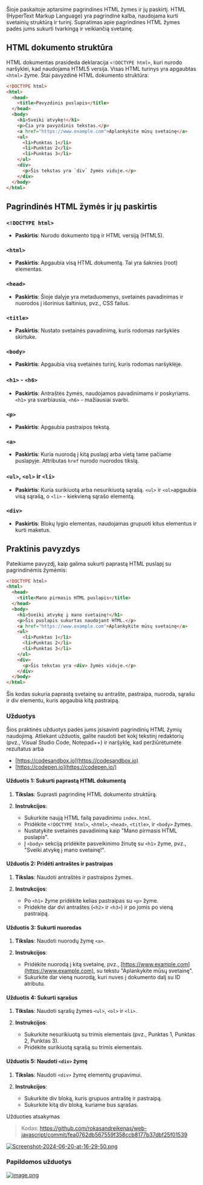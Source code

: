 

Šioje paskaitoje aptarsime pagrindines HTML žymes ir jų paskirtį. HTML (HyperText Markup Language) yra pagrindinė kalba, naudojama kurti svetainių struktūrą ir turinį. Supratimas apie pagrindines HTML žymes padės jums sukurti tvarkingą ir veikiančią svetainę.

## HTML dokumento struktūra

HTML dokumentas prasideda deklaracija `<!DOCTYPE html>`, kuri nurodo naršyklei, kad naudojama HTML5 versija. Visas HTML turinys yra apgaubtas `<html>` žyme. Štai pavyzdinė HTML dokumento struktūra:

```html
<!DOCTYPE html>
<html>
  <head>
    <title>Pavyzdinis puslapis</title>
  </head>
  <body>
    <h1>Sveiki atvykę!</h1>
    <p>Čia yra pavyzdinis tekstas.</p>
    <a href="https://www.example.com">Aplankykite mūsų svetainę</a>
    <ul>
      <li>Punktas 1</li>
      <li>Punktas 2</li>
      <li>Punktas 3</li>
    </ul>
    <div>
      <p>Šis tekstas yra `div` žymės viduje.</p>
    </div>
  </body>
</html>
```

## Pagrindinės HTML žymės ir jų paskirtis

### `<!DOCTYPE html>`

-   **Paskirtis**: Nurodo dokumento tipą ir HTML versiją (HTML5).

### `<html>`

-   **Paskirtis**: Apgaubia visą HTML dokumentą. Tai yra šaknies (root) elementas.

### `<head>`

-   **Paskirtis**: Šioje dalyje yra metaduomenys, svetainės pavadinimas ir nuorodos į išorinius šaltinius, pvz., CSS failus.

### `<title>`

-   **Paskirtis**: Nustato svetainės pavadinimą, kuris rodomas naršyklės skirtuke.

### `<body>`

-   **Paskirtis**: Apgaubia visą svetainės turinį, kuris rodomas naršyklėje.

### `<h1>` - `<h6>`

-   **Paskirtis**: Antraštės žymės, naudojamos pavadinimams ir poskyriams. `<h1>` yra svarbiausia, `<h6>` - mažiausiai svarbi.

### `<p>`

-   **Paskirtis**: Apgaubia pastraipos tekstą.

### `<a>`

-   **Paskirtis**: Kuria nuorodą į kitą puslapį arba vietą tame pačiame puslapyje. Attributas `href` nurodo nuorodos tikslą.

### `<ul>`, `<ol>` ir `<li>`

-   **Paskirtis**: Kuria surikiuotą arba nesurikiuotą sąrašą. `<ul>` ir `<ol>`apgaubia visą sąrašą, o `<li>` - kiekvieną sąrašo elementą.

### `<div>`

-   **Paskirtis**: Blokų lygio elementas, naudojamas grupuoti kitus elementus ir kurti maketus.

## Praktinis pavyzdys

Pateikiame pavyzdį, kaip galima sukurti paprastą HTML puslapį su pagrindinėmis žymėmis:



```html
<!DOCTYPE html>
<html>
  <head>
    <title>Mano pirmasis HTML puslapis</title>
  </head>
  <body>
    <h1>Sveiki atvykę į mano svetainę!</h1>
    <p>Šis puslapis sukurtas naudojant HTML.</p>
    <a href="https://www.example.com">Aplankykite mūsų svetainę</a>
    <ul>
      <li>Punktas 1</li>
      <li>Punktas 2</li>
      <li>Punktas 3</li>
    </ul>
    <div>
      <p>Šis tekstas yra <div> žymės viduje.</p>
    </div>
  </body>
</html>
```

Šis kodas sukuria paprastą svetainę su antrašte, pastraipa, nuoroda, sąrašu ir div elementu, kuris apgaubia kitą pastraipą.

### Užduotys

Šios praktinės užduotys padės jums įsisavinti pagrindinių HTML žymių naudojimą. Atliekant užduotis, galite naudoti bet kokį tekstinį redaktorių (pvz., Visual Studio Code, Notepad++) ir naršyklę, kad peržiūrėtumėte rezultatus arba

 - [https://codesandbox.io](https://codesandbox.io) 
 - [https://codepen.io](https://codepen.io/)

#### Užduotis 1: Sukurti paprastą HTML dokumentą

1.  **Tikslas**: Suprasti pagrindinę HTML dokumento struktūrą.
    
2.  **Instrukcijos**:
    
    -   Sukurkite naują HTML failą pavadinimu `index.html`.
    -   Pridėkite `<!DOCTYPE html>`, `<html>`, `<head>`, `<title>`, ir `<body>` žymes.
    -   Nustatykite svetainės pavadinimą kaip "Mano pirmasis HTML puslapis".
    -   Į `<body>` sekciją pridėkite pasveikinimo žinutę su `<h1>` žyme, pvz., "Sveiki atvykę į mano svetainę!".
    
#### Užduotis 2: Pridėti antraštes ir pastraipas

1.  **Tikslas**: Naudoti antraštės ir pastraipos žymes.
    
2.  **Instrukcijos**:
    
    -   Po `<h1>` žyme pridėkite kelias pastraipas su `<p>` žyme.
    -   Pridėkite dar dvi antraštes (`<h2>` ir `<h3>`) ir po jomis po vieną pastraipą.
    
#### Užduotis 3: Sukurti nuorodas

1.  **Tikslas**: Naudoti nuorodų žymę `<a>`.
    
2.  **Instrukcijos**:
    
    -   Pridėkite nuorodą į kitą svetainę, pvz., [https://www.example.com](https://www.example.com), su tekstu "Aplankykite mūsų svetainę".
    -   Sukurkite dar vieną nuorodą, kuri nuves į dokumento dalį su ID atributu.
    
#### Užduotis 4: Sukurti sąrašus

1.  **Tikslas**: Naudoti sąrašų žymes `<ul>`, `<ol>` ir `<li>`.
    
2.  **Instrukcijos**:
    
    -   Sukurkite nesurikiuotą su trimis elementais (pvz., Punktas 1, Punktas 2, Punktas 3).
    -   Pridėkite surikiuotą sąrašą su trimis elementais.
    

#### Užduotis 5: Naudoti `<div>` žymę

1.  **Tikslas**: Naudoti `<div>` žymę elementų grupavimui.
    
2.  **Instrukcijos**:
    
    -   Sukurkite div bloką, kuris grupuos antraštę ir pastraipą.
    -   Sukurkite kitą div bloką, kuriame bus sąrašas.

Užduoties atsakymas

> Kodas: https://github.com/rokasandreikenas/web-javascript/commit/fea0762db567559f358ccb8177b37dbf25f01539
>
[![Screenshot-2024-06-20-at-16-29-50.png](https://i.postimg.cc/WbC60xc2/Screenshot-2024-06-20-at-16-29-50.png)](https://postimg.cc/vc7Vsqmj)

### Papildomos užduotys

[![image.png](https://i.postimg.cc/Gm3zvWnz/image.png)](https://postimg.cc/BXyx0w61)
